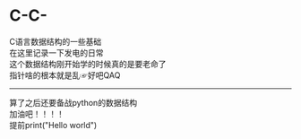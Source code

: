 # C-C-
C语言数据结构的一些基础<br>
在这里记录一下发电的日常<br>
这个数据结构刚开始学的时候真的是要老命了<br>
指针啥的根本就是乱☞好吧QAQ<br>
<hr>
算了之后还要备战python的数据结构<br>
加油吧！！！！<br>
提前print("Hello world")
